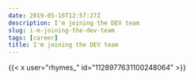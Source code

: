 ```yaml
---
date: 2019-05-16T12:57:27Z
description: I'm joining the DEV team
slug: i-m-joining-the-dev-team
tags: [career]
title: I'm joining the DEV team
---
```


{{< x user="rhymes_" id="1128977631100248064" >}}
